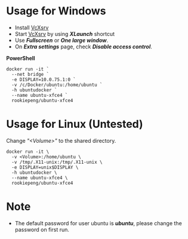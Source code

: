 # Usage for Windows

* Install [VcXsrv](https://sourceforge.net/projects/vcxsrv/)
* Start [VcXsrv](https://sourceforge.net/projects/vcxsrv/) by using ***XLaunch*** shortcut
* Use ***Fullscreen*** or ***One large window***.
* On ***Extra settings*** page, check ***Disable access control***.

**PowerShell**
```
docker run -it `
  --net bridge `
  -e DISPLAY=10.0.75.1:0 `
  -v /c/Docker/ubuntu:/home/ubuntu `
  -h ubuntudocker `
  --name ubuntu-xfce4 `
  rookiepeng/ubuntu-xfce4
```

# Usage for Linux (Untested)

Change *"\<Volume\>"* to the shared directory.
```
docker run -it \
  -v <Volume>:/home/ubuntu \
  -v /tmp/.X11-unix:/tmp/.X11-unix \
  -e DISPLAY=unix$DISPLAY \
  -h ubuntudocker \
  --name ubuntu-xfce4 \
  rookiepeng/ubuntu-xfce4
```

# Note

* The default password for user ubuntu is ***ubuntu***, please change the password on first run.


